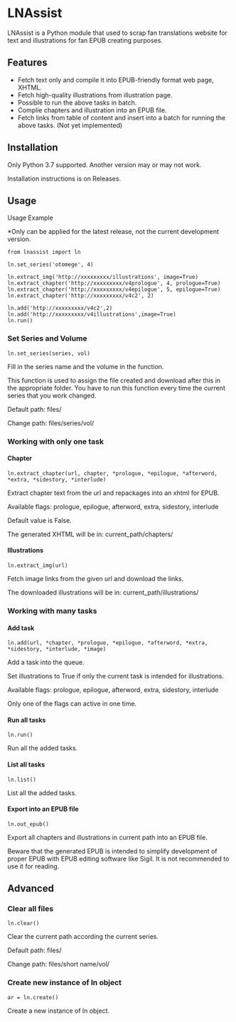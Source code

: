 # LNAssist
LNAssist is a Python module that  used to scrap fan translations website for text and illustrations for fan EPUB creating purposes.
## Features
- Fetch text only and compile it into EPUB-friendly format web page, XHTML.
- Fetch high-quality illustrations from illustration page.
- Possible to run the above tasks in batch.
- Complie chapters and illustration into an EPUB file.
- Fetch links from table of content and insert into a batch for running the above tasks. (Not yet implemented)

## Installation
Only Python 3.7 supported. Another version may or may not work.

Installation instructions is on Releases.

## Usage
Usage Example

*Only can be applied for the latest release, not the current development version.
```
from lnassist import ln

ln.set_series('otomege', 4)

ln.extract_img('http://xxxxxxxxx/illustrations', image=True)
ln.extract_chapter('http://xxxxxxxxx/v4prologue', 4, prologue=True)
ln.extract_chapter('http://xxxxxxxxx/v4epilogue', 5, epilogue=True)
ln.extract_chapter('http://xxxxxxxxx/v4c2', 2)

ln.add('http://xxxxxxxxx/v4c2',2)
ln.add('http://xxxxxxxxx/v4illustrations',image=True)
ln.run()

```

### Set Series and Volume
```
ln.set_series(series, vol)
```
Fill in the series name and the volume in the function. 

This function is used to assign the file created 
and download after this in the appropriate folder. You have to run this function every time the current series that 
you work changed.

Default path: files/

Change path: files/series/vol/

### Working with only one task

#### Chapter
```
ln.extract_chapter(url, chapter, *prologue, *epilogue, *afterword, *extra, *sidestory, *interlude)
```
Extract chapter text from the url and repackages into an xhtml for EPUB.

Available flags: prologue, epilogue, afterword, extra, sidestory, interlude

Default value is False.

The generated XHTML will be in: current_path/chapters/

#### Illustrations
```
ln.extract_img(url)
```
Fetch image links from the given url and download the links.

The downloaded illustrations will be in: current_path/illustrations/

### Working with many tasks

#### Add task
```
ln.add(url, *chapter, *prologue, *epilogue, *afterword, *extra, *sidestory, *interlude, *image)
```
Add a task into the queue.

Set illustrations to True if only the current task is intended for illustrations.

Available flags: prologue, epilogue, afterword, extra, sidestory, interlude

Only one of the flags can active in one time.

#### Run all tasks 
```
ln.run()
```
Run all the added tasks.

#### List all tasks
```
ln.list()
```
List all the added tasks.

#### Export into an EPUB file
```
ln.out_epub() 
```
Export all chapters and illustrations in current path into an EPUB file. 

Beware that the generated EPUB is intended to simplify development of proper EPUB with EPUB editing software like Sigil.
It is not recommended to use it for reading.

## Advanced

### Clear all files
```
ln.clear()
```
Clear the current path according the current series.

Default path: files/

Change path: files/short name/vol/

### Create new instance of ln object
```
ar = ln.create()
```
Create a new instance of ln object.